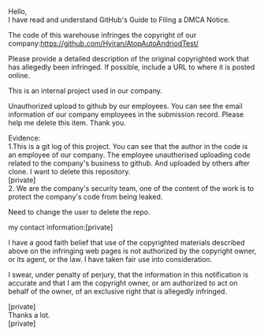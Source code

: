 Hello,  
I have read and understand GitHub's Guide to Filing a DMCA Notice.

The code of this warehouse infringes the copyright of our company:https://github.com/Hyiran/AtopAutoAndriodTest/

Please provide a detailed description of the original copyrighted work that has allegedly been infringed. If possible, include a URL to where it is posted online.

This is an internal project used in our company.

Unauthorized upload to github by our employees. You can see the email information of our company employees in the submission record. Please help me delete this item. Thank you.

Evidence:  
1.This is a git log of this project. You can see that the author in the code is an employee of our company. The employee unauthorised uploading code related to the company's business to github. And uploaded by others after clone. I want to delete this repository.  
[private]  
2. We are the company's security team, one of the content of the work is to protect the company's code from being leaked.

Need to change the user to delete the repo.

my contact information:[private]

I have a good faith belief that use of the copyrighted materials described above on the infringing web pages is not authorized by the copyright owner, or its agent, or the law. I have taken fair use into consideration.

I swear, under penalty of perjury, that the information in this notification is accurate and that I am the copyright owner, or am authorized to act on behalf of the owner, of an exclusive right that is allegedly infringed.

[private]  
Thanks a lot.  
[private]
